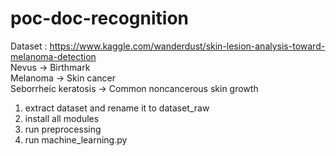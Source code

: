 # poc-doc-recognition
Dataset : https://www.kaggle.com/wanderdust/skin-lesion-analysis-toward-melanoma-detection<br/>
Nevus -> Birthmark<br/>
Melanoma -> Skin cancer<br/>
Seborrheic keratosis -> Common noncancerous skin growth<br/>

1. extract dataset and rename it to dataset_raw<br/>
2. install all modules<br/>
3. run preprocessing<br/>
4. run machine_learning.py<br/>

